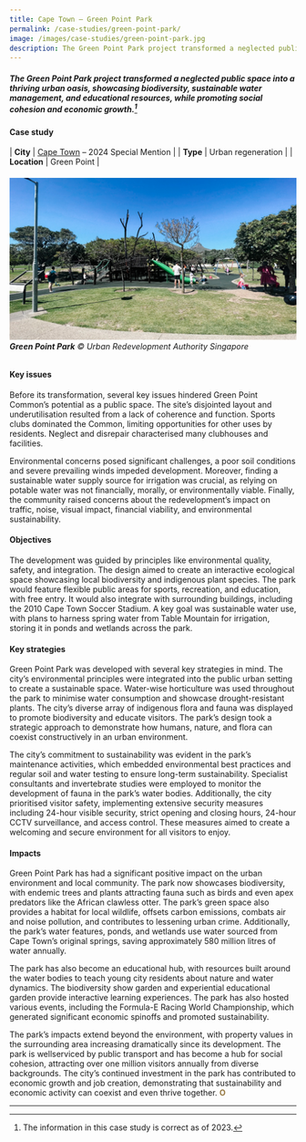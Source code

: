 ```yaml
---
title: Cape Town – Green Point Park
permalink: /case-studies/green-point-park/
image: /images/case-studies/green-point-park.jpg
description: The Green Point Park project transformed a neglected public space into a thriving urban oasis, showcasing biodiversity, sustainable water management, and educational resources, while promoting social cohesion and economic growth.
---
```


##### The Green Point Park project transformed a neglected public space into a thriving urban oasis, showcasing biodiversity, sustainable water management, and educational resources, while promoting social cohesion and economic growth.[^1]

#### **Case study**

| **City** | [Cape Town](/cape-town/) – 2024 Special Mention |
| **Type** | Urban regeneration |
| **Location** | Green Point |

###### ![Green Point Park](/images/case-studies/green-point-park.jpg)**Green Point Park** © Urban Redevelopment Authority Singapore

#### **Key issues**

Before its transformation, several key issues hindered Green Point Common’s potential as a public space. The site’s disjointed layout and underutilisation resulted from a lack of coherence and function. Sports clubs dominated the Common, limiting opportunities for other uses by residents. Neglect and disrepair characterised many clubhouses and facilities.

Environmental concerns posed significant challenges, a poor soil conditions and severe prevailing winds impeded development. Moreover, finding a sustainable water supply source for irrigation was crucial, as relying on potable water was not financially, morally, or environmentally viable. Finally, the community raised concerns about the redevelopment’s impact on traffic, noise, visual impact, financial viability, and environmental sustainability.

#### **Objectives**

The development was guided by principles like environmental quality, safety, and integration. The design aimed to create an interactive ecological space showcasing local biodiversity and indigenous plant species. The park would feature flexible public areas for sports, recreation, and education, with free entry. It would also integrate with surrounding buildings, including the 2010 Cape Town Soccer Stadium. A key goal was sustainable water use, with plans to harness spring water from Table Mountain for irrigation, storing it in ponds and wetlands across the park.

#### **Key strategies**

Green Point Park was developed with several key strategies in mind. The city’s environmental principles were integrated into the public urban setting to create a sustainable space. Water-wise horticulture was used throughout the park to minimise water consumption and showcase drought-resistant plants. The city’s diverse array of indigenous flora and fauna was displayed to promote biodiversity and educate visitors. The park’s design took a strategic approach to demonstrate how humans, nature, and flora can coexist constructively in an urban environment.

The city’s commitment to sustainability was evident in the park’s maintenance activities, which embedded environmental best practices and regular soil and water testing to ensure long-term sustainability. Specialist consultants and invertebrate studies were employed to monitor the development of fauna in the park’s water bodies. Additionally, the city prioritised visitor safety, implementing extensive security measures including 24-hour visible security, strict opening and closing hours, 24-hour CCTV surveillance, and access control. These measures aimed to create a welcoming and secure environment for all visitors to enjoy.

#### **Impacts**

Green Point Park has had a significant positive impact on the urban environment and local community. The park now showcases biodiversity, with endemic trees and plants attracting fauna such as birds and even apex predators like the African clawless otter. The park’s green space also provides a habitat for local wildlife, offsets carbon emissions, combats air and noise pollution, and contributes to lessening urban crime. Additionally, the park’s water features, ponds, and wetlands use water sourced from Cape Town’s original springs, saving approximately 580 million litres of water annually.

The park has also become an educational hub, with resources built around the water bodies to teach young city residents about nature and water dynamics. The biodiversity show garden and experiential educational garden provide interactive learning experiences. The park has also hosted various events, including the Formula-E Racing World Championship, which generated significant economic spinoffs and promoted sustainability.

The park’s impacts extend beyond the environment, with property values in the surrounding area increasing dramatically since its development. The park is wellserviced by public transport and has become a hub for social cohesion, attracting over one million visitors annually from diverse backgrounds. The city’s continued investment in the park has contributed to economic growth and job creation, demonstrating that sustainability and economic activity can coexist and even thrive together. **<font color="#967942">O</font>**

---

[^1]: The information in this case study is correct as of 2023.
